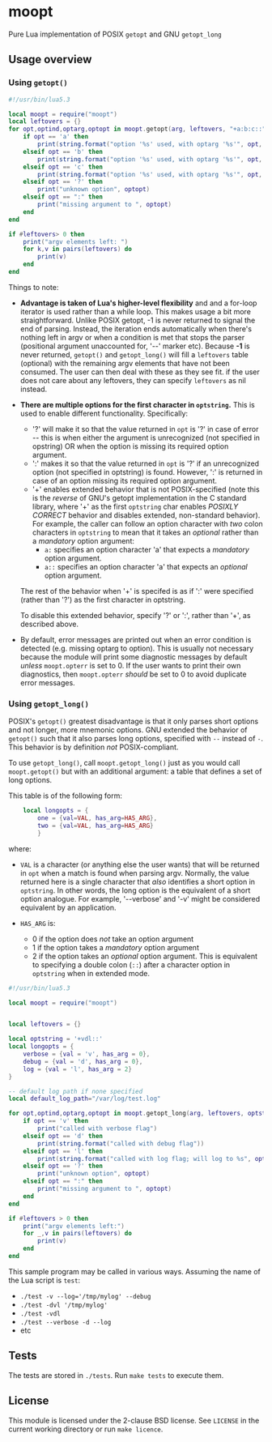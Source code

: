 # moopt
Pure Lua implementation of POSIX `getopt` and GNU `getopt_long`


## Usage overview


### Using `getopt()`

```lua
#!/usr/bin/lua5.3

local moopt = require("moopt")
local leftovers = {}
for opt,optind,optarg,optopt in moopt.getopt(arg, leftovers, "+a:b:c::") do
    if opt == 'a' then
        print(string.format("option '%s' used, with optarg '%s'", opt, optarg))
    elseif opt == 'b' then
        print(string.format("option '%s' used, with optarg '%s'", opt, optarg))
    elseif opt == 'c' then
        print(string.format("option '%s' used, with optarg '%s'", opt, optarg))
    elseif opt == '?' then
        print("unknown option", optopt)
    elseif opt == ":" then
        print("missing argument to ", optopt)
    end
end

if #leftovers> 0 then
    print("argv elements left: ")
    for k,v in pairs(leftovers) do
        print(v)
    end
end
```

Things to note:
 * **Advantage is taken of Lua's higher-level flexibility** and
   and a for-loop iterator is used rather than a while loop. This
   makes usage a bit more straightforward. 
   Unlike POSIX getopt, -1 is never returned to signal the end of parsing.
   Instead, the iteration ends automatically when there's nothing left
   in argv or when a condition is met that stops the parser
   (positional argument unaccounted for, '--' marker etc). Because **-1** is
   never returned, `getopt()` and `getopt_long()` will fill a
   `leftovers` table (optional) with the remaining argv elements that
   have not been consumed. The user can then deal with these as they
   see fit. if the user does not care about any leftovers, they can
   specify `leftovers` as nil instead.

 * **There are multiple options for the first character in
   `optstring`.** This is used to enable different functionality.
   Specifically:
    - '?' will make it so that the value returned in `opt` is '?' in
      case of error -- this is when either the argument is
      unrecognized (not specified in opstring) OR when the option is
      missing its required option argument.
    - ':' makes it so that the value returned in `opt` is '?' if an
      unrecognized option (not specified in optstring) is found.
      However, ':' is returned in case of an option missing its
      required option argument.
    - '+' enables extended behavior that is not POSIX-specified (note 
      this is the _reverse_ of GNU's getopt implementation in the C
      standard library, where '+' as the first `optstring` char
      enables _POSIXLY CORRECT_ behavior and disables extended,
      non-standard behavior). 
      For example, the caller can follow an option character with _two_
      colon characters in `optstring` to mean that it takes an
      _optional_ rather than a _mandatory_ option argument:
       - `a:` specifies an option character 'a' that expects a _mandatory_
          option argument.
       - `a::` specifies an option character 'a' that expects an
         _optional_ option argument.

   The rest of the behavior when '+' is specifed is as if ':' were
   specified (rather than '?') as the first character in optstring.

   To disable this extended behavior, specify '?' or ':', rather than
   '+', as described above.

 * By default, error messages are printed out when an error condition is
   detected (e.g. missing optarg to option). This is usually not necessary
   because the module will print some diagnostic messages by default
   _unless_ `moopt.opterr` is set to 0. If the user wants to print their
   own diagnostics, then `moopt.opterr` _should_ be set to 0 to avoid
   duplicate error messages.


### Using `getopt_long()`

POSIX's `getopt()` greatest disadvantage is that it only parses short
options and not longer, more mnemonic options. GNU extended the
behavior of `getopt()` such that it also parses long options,
specified with `--` instead of `-`.
This behavior is by definition _not_ POSIX-compliant.

To use `getopt_long()`, call `moopt.getopt_long()` just as you would
call `moopt.getopt()` but with an additional argument: a table that
defines a set of long options.

This table is of the following form:
```lua
    local longopts = {
        one = {val=VAL, has_arg=HAS_ARG},
        two = {val=VAL, has_arg=HAS_ARG}
        }
```
where:
 * `VAL` is a character (or anything else the user wants) that will
   be returned in `opt` when a match is found when parsing argv.
   Normally, the value returned here is a single character that _also_
   identifies a short option in `optstring`. In other words, the long
   option is the equivalent of a short option analogue. For example,
   '--verbose' and '-v' might be considered equivalent by an
   application.

 * `HAS_ARG` is:
    - 0 if the option does _not_ take an option argument
    - 1 if the option takes a _mandatory_ option argument
    - 2 if the option takes an _optional_ option argument. This is
      equivalent to specifying a double colon (`::`) after a
      character option in `optstring` when in extended mode.

```lua
#!/usr/bin/lua5.3

local moopt = require("moopt")


local leftovers = {}

local optstring = '+vdl::'
local longopts = {
    verbose = {val = 'v', has_arg = 0},
    debug = {val = 'd', has_arg = 0},
    log = {val = 'l', has_arg = 2}
}

-- default log path if none specified
local default_log_path="/var/log/test.log"

for opt,optind,optarg,optopt in moopt.getopt_long(arg, leftovers, optstring, longopts) do
    if opt == 'v' then
        print("called with verbose flag")
    elseif opt == 'd' then
        print(string.format("called with debug flag"))
    elseif opt == 'l' then
        print(string.format("called with log flag; will log to %s", optarg or default_log_path))
    elseif opt == '?' then
        print("unknown option", optopt)
    elseif opt == ":" then
        print("missing argument to ", optopt)
    end
end

if #leftovers > 0 then
    print("argv elements left:")
    for _,v in pairs(leftovers) do
        print(v)
    end
end
```

This sample program may be called in various ways. Assuming the name
of the Lua script is `test`:
 * ```./test -v --log='/tmp/mylog' --debug```
 * ```./test -dvl '/tmp/mylog'```
 * ```./test -vdl```
 * ```./test --verbose -d --log```
 * etc


## Tests

The tests are stored in `./tests`. Run `make tests` to execute them.

## License

This module is licensed under the 2-clause BSD license. See `LICENSE`
in the current working directory or run `make licence`.
